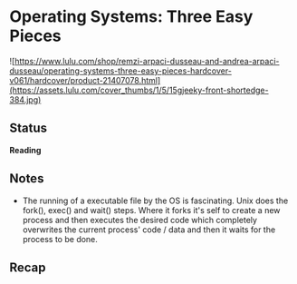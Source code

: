 # Operating Systems: Three Easy Pieces
![https://www.lulu.com/shop/remzi-arpaci-dusseau-and-andrea-arpaci-dusseau/operating-systems-three-easy-pieces-hardcover-v061/hardcover/product-21407078.html](https://assets.lulu.com/cover_thumbs/1/5/15gjeeky-front-shortedge-384.jpg)

## Status
**Reading**

## Notes
- The running of a executable file by the OS is fascinating. Unix does the fork(), exec() and wait() steps. Where it forks it's self to create a new process and then executes the desired code which completely overwrites the current process' code / data and then it waits for the process to be done.

## Recap
